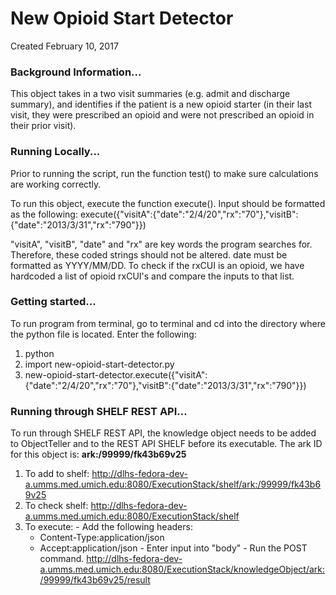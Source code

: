 # New Opioid Start Detector
Created February 10, 2017

### Background Information...
This object takes in a two visit summaries (e.g. admit and discharge summary), and identifies if the patient is a new opioid starter (in their last visit, they were prescribed an opioid and were not prescribed an opioid in their prior visit).



### Running Locally...
Prior to running the script, run the function test() to make sure calculations are working correctly.

To run this object, execute the function execute(). Input should be formatted as the following:
  execute({"visitA":{"date":"2/4/20","rx":"70"},"visitB":{"date":"2013/3/31","rx":"790"}})

"visitA", "visitB", "date" and "rx" are key words the program searches for. Therefore, these coded strings should not be altered. date must be formatted as YYYY/MM/DD. To check if the rxCUI is an opioid, we have hardcoded a list of opioid rxCUI's and compare the inputs to that list.


### Getting started...
  To run program from terminal, go to terminal and cd into the directory where the python file is located. Enter the following:
  1. python
  2. import new-opioid-start-detector.py
  3. new-opioid-start-detector.execute({"visitA":{"date":"2/4/20","rx":"70"},"visitB":{"date":"2013/3/31","rx":"790"}})

### Running through SHELF REST API...
  To run through SHELF REST API, the knowledge object needs to be added to ObjectTeller and to the REST API SHELF before its executable.
  The ark ID for this object is: **ark:/99999/fk43b69v25**

  1. To add to shelf: http://dlhs-fedora-dev-a.umms.med.umich.edu:8080/ExecutionStack/shelf/ark:/99999/fk43b69v25
  2. To check shelf: http://dlhs-fedora-dev-a.umms.med.umich.edu:8080/ExecutionStack/shelf
  3. To execute:
    - Add the following headers:
      - Content-Type:application/json
      - Accept:application/json
    - Enter input into "body"
    - Run the POST command. http://dlhs-fedora-dev-a.umms.med.umich.edu:8080/ExecutionStack/knowledgeObject/ark:/99999/fk43b69v25/result
